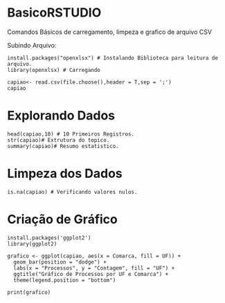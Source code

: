 # BasicoRSTUDIO
Comandos Básicos de carregamento, limpeza e grafico de arquivo CSV

Subindo Arquivo:
```{r}
install.packages("openxlsx") # Instalando Biblioteca para leitura de arquivo.
library(openxlsx) # Carregando

capiao<- read.csv(file.choose(),header = T,sep = ';')
capiao

```
# Explorando Dados
```{r}
head(capiao,10) # 10 Primeiros Registros.
str(capiao)# Extrutura do topico.
summary(capiao)# Resumo estatistico.
```

# Limpeza dos Dados
```{r}
is.na(capiao) # Verificando valores nulos.

```
# Criação de Gráfico
```{r}
install.packages('ggplot2')
library(ggplot2)

grafico <- ggplot(capiao, aes(x = Comarca, fill = UF)) +
  geom_bar(position = "dodge") +
  labs(x = "Processos", y = "Contagem", fill = "UF") +
  ggtitle("Gráfico de Processos por UF e Comarca") +
  theme(legend.position = "bottom")

print(grafico)
```


